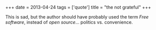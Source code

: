 +++
date = 2013-04-24
tags = ['quote']
title = "the not grateful"
+++

This is sad, but the author should have probably used the term *Free
software*, instead of *open source*\... politics vs. convenience.
